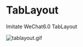 # TabLayout
Imitate WeChat6.0 TabLayout

![tablayout.gif](https://github.com/Ahaochan/TabLayout/blob/master/tablayout.gif)